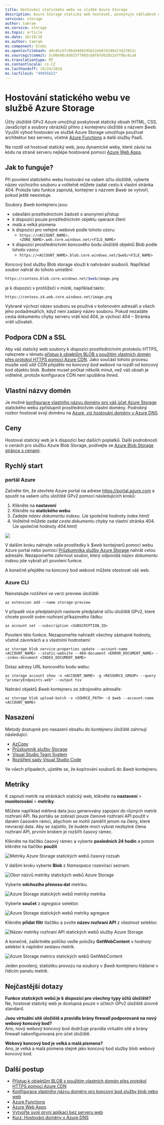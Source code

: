 ```yaml
---
title: Hostování statického webu ve službě Azure Storage
description: Azure Storage statický web hostovat, poskytuje nákladově efektivní, škálovatelné řešení pro hostování moderních webových aplikací.
services: storage
author: tamram
ms.service: storage
ms.topic: article
ms.date: 10/19/18
ms.author: tamram
ms.component: blobs
ms.openlocfilehash: ddc85cb7c9bd4488295b22e687d199a73d23922c
ms.sourcegitcommit: 5c00e98c0d825f7005cb0f07d62052aff0bc0ca8
ms.translationtype: MT
ms.contentlocale: cs-CZ
ms.lasthandoff: 10/24/2018
ms.locfileid: "49955622"
---
```

# <a name="static-website-hosting-in-azure-storage"></a>Hostování statického webu ve službě Azure Storage
Účty úložiště GPv2 Azure umožňují poskytovat statický obsah (HTML, CSS, JavaScript a soubory obrázků) přímo z kontejneru úložiště s názvem *$web*. Využití výhod hostování ve službě Azure Storage umožňuje používat architektur bez serveru, včetně [Azure Functions](/azure/azure-functions/functions-overview) a další služby PaaS.

Na rozdíl od hostoval statický web, jsou dynamické weby, které závisí na kódu na straně serveru nejlépe hostované pomocí [Azure Web Apps](/azure/app-service/app-service-web-overview).

## <a name="how-does-it-work"></a>Jak to funguje?
Při povolení statického webu hostování na vašem účtu úložiště, vyberte název výchozího souboru a volitelně můžete zadat cestu k vlastní stránka 404. Protože tato funkce zapnutá, kontejner s názvem *$web* se vytvoří, pokud ještě neexistuje. 

Soubory *$web* kontejneru jsou:

- odesílání prostřednictvím žádosti o anonymní přístup
- k dispozici pouze prostřednictvím objektu operace čtení
- malá a velká písmena
- k dispozici pro veřejné webové podle tohoto vzoru: 
    - `https://<ACCOUNT_NAME>.<ZONE_NAME>.web.core.windows.net/<FILE_NAME>`
- k dispozici prostřednictvím koncového bodu úložiště objektů Blob podle tohoto vzoru: 
    - `https://<ACCOUNT_NAME>.blob.core.windows.net/$web/<FILE_NAME>`

Koncový bod služby Blob storage slouží k nahrávání souborů. Například soubor nahrát do tohoto umístění:

```bash
https://contoso.blob.core.windows.net/$web/image.png
```

je k dispozici v prohlížeči v místě, například takto:

```bash
https://contoso.z4.web.core.windows.net/image.png
```

Vybrané výchozí název souboru se používá v kořenovém adresáři a všech jeho podadresářích, když není zadaný název souboru. Pokud nezadáte cesta dokumentu chyby serveru vrátí kód 404, je výchozí 404 – Stránka vrátí uživateli.

## <a name="cdn-and-ssl-support"></a>Podpora CDN a SSL

Aby váš statický web soubory k dispozici prostřednictvím protokolu HTTPS, naleznete v tématu [přístup k objektům BLOB s použitím vlastních domén přes protokol HTTPS pomocí Azure CDN](storage-https-custom-domain-cdn.md). Jako součást tohoto procesu musíte *vaší sítě CDN přejděte na koncový bod webové* na rozdíl od koncový bod objektu blob. Budete muset počkat několik minut, než váš obsah je viditelné, protože konfigurace CDN není spuštěna ihned.


## <a name="custom-domain-names"></a>Vlastní názvy domén

Je možné [konfigurace vlastního názvu domény pro váš účet Azure Storage](storage-custom-domain-name.md) statického webu zpřístupnit prostřednictvím vlastní domény. Podrobný rozbor hostovat svoji doménu na [Azure, viz hostování domény v Azure DNS](../../dns/dns-delegate-domain-azure-dns.md).

## <a name="pricing"></a>Ceny
Hostoval statický web je k dispozici bez dalších poplatků. Další podrobnosti o cenách pro službu Azure Blob Storage, podívejte se [Azure Blob Storage stránce s cenami](https://azure.microsoft.com/pricing/details/storage/blobs/).

## <a name="quickstart"></a>Rychlý start

### <a name="azure-portal"></a>portál Azure
Začněte tím, že otevřete Azure portal na adrese https://portal.azure.com a spustit na vašem účtu úložiště GPv2 pomocí následujících kroků:

1. Klikněte na **nastavení**
2. Klikněte na **statického webu**
3. Zadejte *název dokumentu indexu*. (Je společné hodnoty *index.html)*
4. Volitelně můžete zadat *cesta dokumentu chyby* na vlastní stránka 404. (Je společné hodnoty *404.html)*

![](media/storage-blob-static-website/storage-blob-static-website-portal-config.PNG)

V dalším kroku nahrajte vaše prostředky k *$web* kontejnerů pomocí webu Azure portal nebo pomocí [Průzkumníka služby Azure Storage](https://azure.microsoft.com/features/storage-explorer/) nahrát celou adresáře. Nezapomeňte zahrnout soubor, který odpovídá *název dokumentu indexu* jste vybrali při povolení funkce.

A konečně přejděte na koncový bod webové můžete otestovat váš web.

### <a name="azure-cli"></a>Azure CLI
Nainstalujte rozšíření ve verzi preview úložiště:

```azurecli-interactive
az extension add --name storage-preview
```
V případě více předplatných nastavte předplatné účtu úložiště GPv2, které chcete povolit svém rozhraní příkazového řádku:

```azurecli-interactive
az account set --subscription <SUBSCRIPTION_ID>
```
Povolení této funkce. Nezapomeňte nahradit všechny zástupné hodnoty, včetně závorkách a s vlastními hodnotami:

```azurecli-interactive
az storage blob service-properties update --account-name <ACCOUNT_NAME> --static-website --404-document <ERROR_DOCUMENT_NAME> --index-document <INDEX_DOCUMENT_NAME>
```
Dotaz adresy URL koncového bodu webu:

```azurecli-interactive
az storage account show -n <ACCOUNT_NAME> -g <RESOURCE_GROUP> --query "primaryEndpoints.web" --output tsv
```

Nahrání objektů *$web* kontejneru ze zdrojového adresáře:

```azurecli-interactive
az storage blob upload-batch -s <SOURCE_PATH> -d $web --account-name <ACCOUNT_NAME>
```

## <a name="deployment"></a>Nasazení

Metody dostupné pro nasazení obsahu do kontejneru úložiště zahrnují následující:

- [AzCopy](../common/storage-use-azcopy.md)
- [Průzkumník služby Storage](https://azure.microsoft.com/features/storage-explorer/)
- [Visual Studio Team System](https://code.visualstudio.com/tutorials/static-website/deploy-VSTS)
- [Rozšíření sady Visual Studio Code](https://code.visualstudio.com/tutorials/static-website/getting-started)

Ve všech případech, ujistěte se, že kopírování souborů do *$web* kontejneru.

## <a name="metrics"></a>Metriky

K zapnutí metrik na stránkách statický web, klikněte na **nastavení** > **monitorování** > **metriky**.

Můžete například měřená data jsou generovány zapojení do různých metrik rozhraní API. Na portálu se zobrazí pouze členové rozhraní API použít v daném časovém rámci, abychom se mohli zaměřit jenom na členy, které nevracejí data. Aby se zajistilo, že budete moct vybrat nezbytné člena rozhraní API, prvním krokem je rozšířit časový rámec.

Klikněte na tlačítko časový rámec a vyberte **posledních 24 hodin** a potom klikněte na tlačítko **použít** 

![Metriky Azure Storage statických webů časový rozsah](./media/storage-blob-static-website/storage-blob-static-website-metrics-time-range.png)

V dalším kroku vyberte **Blob** z *Namespace* rozevírací seznam.

![Obor názvů metriky statických webů Azure Storage](./media/storage-blob-static-website/storage-blob-static-website-metrics-namespace.png)

Vyberte **odchozího přenosu dat** metriku.

![Azure Storage statických webů metriky metrika](./media/storage-blob-static-website/storage-blob-static-website-metrics-metric.png)

Vyberte **součet** z *agregace* selektor.

![Azure Storage statických webů metriky agregace](./media/storage-blob-static-website/storage-blob-static-website-metrics-aggregation.png)

Klikněte **přidat filtr** tlačítko a zvolte **název rozhraní API** z *vlastnost* selektor.

![Název metriky rozhraní API statických webů služby Azure Storage](./media/storage-blob-static-website/storage-blob-static-website-metrics-api-name.png)

A konečně, zaškrtněte políčko vedle položky **GetWebContent** v *hodnoty* selektor k naplnění sestavu metrik.

![Azure Storage metrics statických webů GetWebContent](./media/storage-blob-static-website/storage-blob-static-website-metrics-getwebcontent.png)

Jeden povolený, statistiku provozu na soubory v *$web* kontejneru hlášené v řídicím panelu metrik.

## <a name="faq"></a>Nejčastější dotazy

**Funkce statických webů je k dispozici pro všechny typy účtů úložiště?**  
Ne, hostoval statický web je dostupná pouze v účtech GPv2 úložiště úrovně standard.

**Jsou virtuální sítě úložiště a pravidla brány firewall podporované na nový webový koncový bod?**  
Ano, nový webový koncový bod dodržuje pravidla virtuální sítě a brány firewall nakonfigurovaná pro účet úložiště.

**Webový koncový bod je velká a malá písmena?**  
Ano, je velká a malá písmena stejně jako koncový bod služby blob webový koncový bod. 

## <a name="next-steps"></a>Další postup
* [Přístup k objektům BLOB s použitím vlastních domén přes protokol HTTPS pomocí Azure CDN](storage-https-custom-domain-cdn.md)
* [Konfigurace vlastního názvu domény pro koncový bod služby blob nebo web](storage-custom-domain-name.md)
* [Azure Functions](/azure/azure-functions/functions-overview)
* [Azure Web Apps](/azure/app-service/app-service-web-overview)
* [Vytvořte svoji první aplikaci bez serveru web](https://docs.microsoft.com/azure/functions/tutorial-static-website-serverless-api-with-database)
* [Kurz: Hostování domény v Azure DNS](../../dns/dns-delegate-domain-azure-dns.md)
